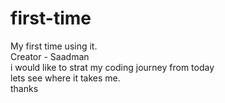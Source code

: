 # first-time
My first time using it. 
<br>
Creator - Saadman
<br>
i would like to strat my coding journey from today
<br>
lets see where it takes me.
<br>
thanks 
